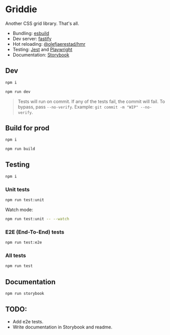 # Griddie
Another CSS grid library. That's all.

- Bundling: [esbuild](https://esbuild.github.io/)
- Dev server: [fastify](https://www.fastify.io/)
- Hot reloading: [@olefjaerestad/hmr](https://www.npmjs.com/package/@olefjaerestad/hmr)
- Testing: [Jest](https://jestjs.io/en/) and [Playwright](https://playwright.dev/)
- Documentation: [Storybook](https://storybook.js.org/)

## Dev
```sh
npm i
```

```sh
npm run dev
```

> Tests will run on commit. If any of the tests fail, the commit will fail. To bypass, pass `--no-verify`. Example: `git commit -m "WIP" --no-verify`.

## Build for prod
```sh
npm i
```

```sh
npm run build
```

## Testing
```sh
npm i
```

### Unit tests
```sh
npm run test:unit
```

Watch mode:

```sh
npm run test:unit -- --watch
```

### E2E (End-To-End) tests
```sh
npm run test:e2e
```

### All tests
```sh
npm run test
```

## Documentation
```sh
npm run storybook
```

## TODO:
- Add e2e tests.
- Write documentation in Storybook and readme.

